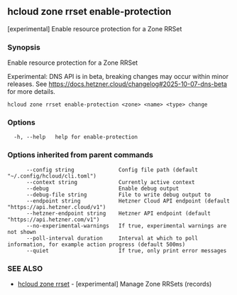 ## hcloud zone rrset enable-protection

[experimental] Enable resource protection for a Zone RRSet

### Synopsis

Enable resource protection for a Zone RRSet

Experimental: DNS API is in beta, breaking changes may occur within minor releases.
See https://docs.hetzner.cloud/changelog#2025-10-07-dns-beta for more details.


```
hcloud zone rrset enable-protection <zone> <name> <type> change
```

### Options

```
  -h, --help   help for enable-protection
```

### Options inherited from parent commands

```
      --config string              Config file path (default "~/.config/hcloud/cli.toml")
      --context string             Currently active context
      --debug                      Enable debug output
      --debug-file string          File to write debug output to
      --endpoint string            Hetzner Cloud API endpoint (default "https://api.hetzner.cloud/v1")
      --hetzner-endpoint string    Hetzner API endpoint (default "https://api.hetzner.com/v1")
      --no-experimental-warnings   If true, experimental warnings are not shown
      --poll-interval duration     Interval at which to poll information, for example action progress (default 500ms)
      --quiet                      If true, only print error messages
```

### SEE ALSO

* [hcloud zone rrset](hcloud_zone_rrset.md)	 - [experimental] Manage Zone RRSets (records)
